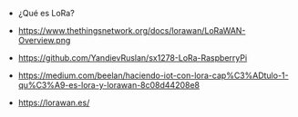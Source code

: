  * ¿Qué es LoRa? 



 * https://www.thethingsnetwork.org/docs/lorawan/LoRaWAN-Overview.png
 * https://github.com/YandievRuslan/sx1278-LoRa-RaspberryPi
 * https://medium.com/beelan/haciendo-iot-con-lora-cap%C3%ADtulo-1-qu%C3%A9-es-lora-y-lorawan-8c08d44208e8
 * https://lorawan.es/

